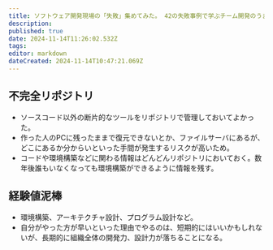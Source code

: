 ```yaml
---
title: ソフトウェア開発現場の「失敗」集めてみた。 42の失敗事例で学ぶチーム開発のうまい進めかた
description: 
published: true
date: 2024-11-14T11:26:02.532Z
tags: 
editor: markdown
dateCreated: 2024-11-14T10:47:21.069Z
---
```


## 不完全リポジトリ
- ソースコード以外の断片的なツールをリポジトリで管理しておいてよかった。
- 作った人のPCに残ったままで復元できないとか、ファイルサーバにあるが、どこにあるか分からいといった手間が発生するリスクが高いため。
- コードや環境構築などに関わる情報はどんどんリポジトリにおいておく。数年後誰もいなくなっても環境構築ができるように情報を残す。

## 経験値泥棒
- 環境構築、アーキテクチャ設計、プログラム設計など。
- 自分がやった方が早いといった理由でやるのは、短期的にはいいかもしれないが、長期的に組織全体の開発力、設計力が落ちることになる。